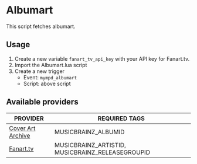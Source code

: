 # Albumart

This script fetches albumart.

## Usage

1. Create a new variable `fanart_tv_api_key` with your API key for Fanart.tv.
2. Import the Albumart.lua script
3. Create a new trigger
    - Event: `mympd_albumart`
    - Script: above script

## Available providers

| PROVIDER | REQUIRED TAGS |
| -------- | ------------- |
| [Cover Art Archive](https://coverartarchive.org/) | MUSICBRAINZ_ALBUMID |
| [Fanart.tv](https://fanart.tv/) | MUSICBRAINZ_ARTISTID, MUSICBRAINZ_RELEASEGROUPID |

